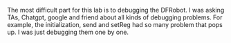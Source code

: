 The most difficult part for this lab is to debugging the DFRobot. I was asking TAs, Chatgpt, google and friend about all kinds of debugging problems.
For example, the initialization, send and setReg had so many problem that pops up. I was just debugging them one by one.
